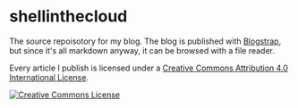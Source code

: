 # shellinthecloud

The source repoisotory for my blog. The blog is published with [Blogstrap](https://github.com/joehakimrahme/blogstrap), but since it's all markdown anyway, it can be browsed with a file reader.

Every article I publish is licensed under a <a rel="license" href="http://creativecommons.org/licenses/by/4.0/">Creative Commons Attribution 4.0 International License</a>.

<a rel="license" href="http://creativecommons.org/licenses/by/4.0/"><img alt="Creative Commons License" style="border-width:0" src="https://i.creativecommons.org/l/by/4.0/88x31.png" /></a>
